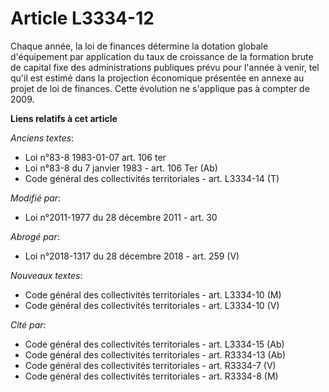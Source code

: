 # Article L3334-12

Chaque année, la loi de finances détermine la dotation globale d'équipement par application du taux de croissance de la
formation brute de capital fixe des administrations publiques prévu pour l'année à venir, tel qu'il est estimé dans la
projection économique présentée en annexe au projet de loi de finances. Cette évolution ne s'applique pas à compter de 2009.

**Liens relatifs à cet article**

_Anciens textes_:

  - Loi n°83-8 1983-01-07 art. 106 ter
  - Loi n°83-8 du 7 janvier 1983 - art. 106 Ter (Ab)
  - Code général des collectivités territoriales - art. L3334-14 (T)

_Modifié par_:

  - Loi n°2011-1977 du 28 décembre 2011 - art. 30

_Abrogé par_:

  - Loi n°2018-1317 du 28 décembre 2018 - art. 259 (V)

_Nouveaux textes_:

  - Code général des collectivités territoriales - art. L3334-10 (M)
  - Code général des collectivités territoriales - art. L3334-10 (V)

_Cité par_:

  - Code général des collectivités territoriales - art. L3334-15 (Ab)
  - Code général des collectivités territoriales - art. R3334-13 (Ab)
  - Code général des collectivités territoriales - art. R3334-7 (V)
  - Code général des collectivités territoriales - art. R3334-8 (M)
